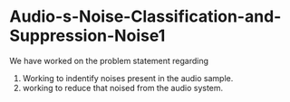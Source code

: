 
# Audio-s-Noise-Classification-and-Suppression-Noise1

We have worked on the problem statement regarding 
1. Working to indentify noises present in the audio sample.
2. working to reduce that noised from the audio system.
